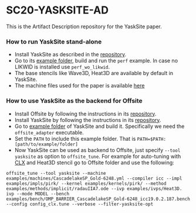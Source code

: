 # SC20-YASKSITE-AD

This is the Artifact Description repository for the YaskSite paper.

### How to run YaskSite stand-alone ###
* Install YaskSite as described in the [repository](https://github.com/seasite-project/YaskSite).
* Go to its [example folder](https://github.com/seasite-project/YaskSite/tree/master/example), build and run the `perf` example. In case no LIKWID is installed use `perf_wo_likwid`.
* The base stencils like Wave3D, Heat3D are available by default in YaskSite.
* The machine files used for the paper is available [here](https://github.com/seasite-project/SC20-YASKSITE-AD/tree/master/mc_files)

### How to use YaskSite as the backend for Offsite ###
* Install Offsite by following the instructions in its [repository](https://github.com/seasite-project/Offsite).
* Install YaskSite by following the instructions in its [repository](https://github.com/seasite-project/YaskSite).
* Go to [example folder](https://github.com/seasite-project/YaskSite/tree/master/example) of YaskSite and build it. Specifically we need the `offsite_adapter` executable.
* Set the `PATH` to include this example folder. That is `PATH=$PATH:[path/to/example/folder]`
* Now YaskSite can be used as backend to Offsite, just specify `--tool yasksite` as option to `offsite_tune`. 
For example for auto-tuning with [CLX](https://github.com/seasite-project/SC20-YASKSITE-AD/blob/master/mc_files/CascadelakeSP_Gold-6248.yml) and Heat3D stencil go to Offsite folder and use the following:
```
offsite_tune --tool yasksite --machine examples/machines/CascadelakeSP_Gold-6248.yml --compiler icc --impl examples/impls/pirk/ --kernel examples/kernels/pirk/ --method examples/methods/implicit/radauIIA7.ode --ivp examples/ivps/Heat3D.  ivp --mode MODEL --bench examples/bench/OMP_BARRIER_CascadelakeSP_Gold-6248_icc19.0.2.187.bench --config config_clx.tune --verbose --filter-yasksite-opt
```


